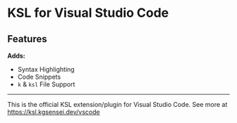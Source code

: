 # KSL for Visual Studio Code

## Features

**Adds:**

- Syntax Highlighting
- Code Snippets
- `k` &amp; `ksl` File Support

---

This is the official KSL extension/plugin for Visual Studio Code.
See more at https://ksl.kgsensei.dev/vscode
